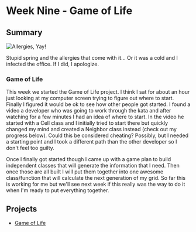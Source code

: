 # Week Nine - Game of Life

## Summary

![Allergies, Yay!](http://i.giphy.com/5xtDarGEhQ7lnLx7bLW.gif)

Stupid spring and the allergies that come with it... Or it was a cold and I infected the office. If I did, I apologize.

### Game of Life

This week we started the Game of Life project. I think I sat for about an hour just looking at my computer screen trying to figure out where to start. Finally I figured it would be ok to see how other people got started. I found a video a developer who was going to work through the kata and after watching for a few minutes I had an idea of where to start. In the video he started with a Cell class and I initially tried to start there but quickly changed my mind and created a Neighbor class instead (check out my progress below). Could this be considered cheating? Possibly, but I needed a starting point and I took a different path than the other developer so I don't feel too guilty.

Once I finally got started though I came up with a game plan to build independent classes that will generate the information that I need. Then once those are all built I will put them together into one awesome class/function that will calculate the next generation of my grid. So far this is working for me but we'll see next week if this really was the way to do it when I'm ready to put everything together.

## Projects

* [Game of Life](https://github.com/kaseybon/game-of-life)